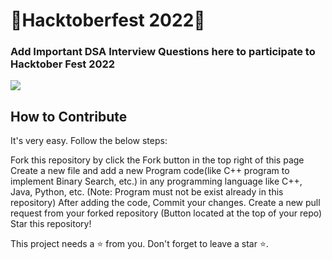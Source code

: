 
# 🎉Hacktoberfest 2022🎉
### Add Important DSA Interview Questions here to participate to Hacktober Fest 2022
<img src="https://res.cloudinary.com/practicaldev/image/fetch/s--ds97LCK---/c_imagga_scale,f_auto,fl_progressive,h_420,q_auto,w_1000/https://dev-to-uploads.s3.amazonaws.com/uploads/articles/ymlmr15l83rrjq8natft.jpg">

## How to Contribute
It's very easy. Follow the below steps:

Fork this repository by click the Fork button in the top right of this page
Create a new file and add a new Program code(like C++ program to implement Binary Search, etc.) in any programming language like C++, Java, Python, etc. (Note: Program must not be exist already in this repository)
After adding the code, Commit your changes.
Create a new pull request from your forked repository (Button located at the top of your repo)
Star this repository!


This project needs a ⭐️ from you. Don't forget to leave a star ⭐.
